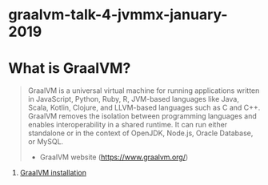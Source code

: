 # graalvm-talk-4-jvmmx-january-2019

# What is GraalVM?

> GraalVM is a universal virtual machine for running applications written in JavaScript, Python, Ruby, R, JVM-based languages like Java, Scala, Kotlin, Clojure, and LLVM-based languages such as C and C++.
> GraalVM removes the isolation between programming languages and enables interoperability in a shared runtime. It can run either standalone or in the context of OpenJDK, Node.js, Oracle Database, or MySQL.
> - GraalVM website (https://www.graalvm.org/)


1. [GraalVM installation](00-install.md)